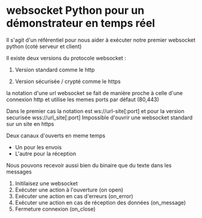 # websocket Python pour un démonstrateur en temps réel 

Il s'agit d'un référentiel pour nous aider à exécuter notre premier websocket python (coté serveur et client)

Il existe deux versions du protocole websocket :

1.  Version standard comme le http

2. Version sécurisée / crypté comme le https  


la notation d'une url websocket se fait de manière proche à celle d'une connexion http et utilise les memes ports par défaut (80,443)


Dans le premier cas la notation est ws://url-site[:port] et pour la version securisée wss://url_site[:port]
Impossible d'ouvrir une websocket standard sur un site en https 

Deux canaux d'ouverts en meme temps 

* Un pour les envois 
* L'autre pour la réception 

Nous pouvons recevoir aussi bien du binaire que du texte dans les messages


1. Initilaisez une websocket 
2. Exécuter une action à l'ouverture (on open)
3. Exécuter une action en cas d'erreurs (on_error)
4. Exécuter une action en cas de réception des données (on_message)
5. Fermeture connexion (on_close)






